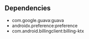 ## Dependencies

- com.google.guava:guava
- androidx.preference:preference
- com.android.billingclient:billing-ktx